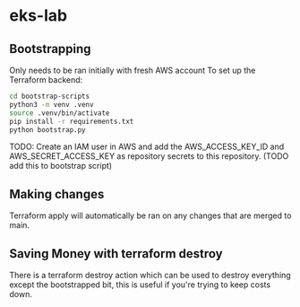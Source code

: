 # eks-lab

## Bootstrapping
Only needs to be ran initially with fresh AWS account
To set up the Terraform backend:

```bash
cd bootstrap-scripts
python3 -m venv .venv
source .venv/bin/activate
pip install -r requirements.txt
python bootstrap.py
```

TODO: Create an IAM user in AWS and add the AWS_ACCESS_KEY_ID and AWS_SECRET_ACCESS_KEY as repository secrets to this repository. (TODO add this to bootstrap script)

## Making changes
Terraform apply will automatically be ran on any changes that are merged to main.

## Saving Money with terraform destroy
There is a terraform destroy action which can be used to destroy everything except the bootstrapped bit, this is useful if you're trying to keep costs down.
